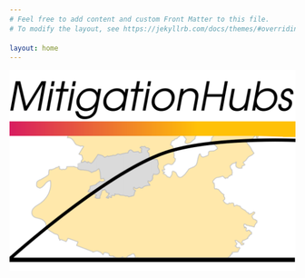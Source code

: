 ```yaml
---
# Feel free to add content and custom Front Matter to this file.
# To modify the layout, see https://jekyllrb.com/docs/themes/#overriding-theme-defaults

layout: home
---
```


[![MachMitButton.png](/logo/Logo_WhiteBG.png)](https://forms.gle/3Jd2hRYbJGRBZ42d6?hl=de)

